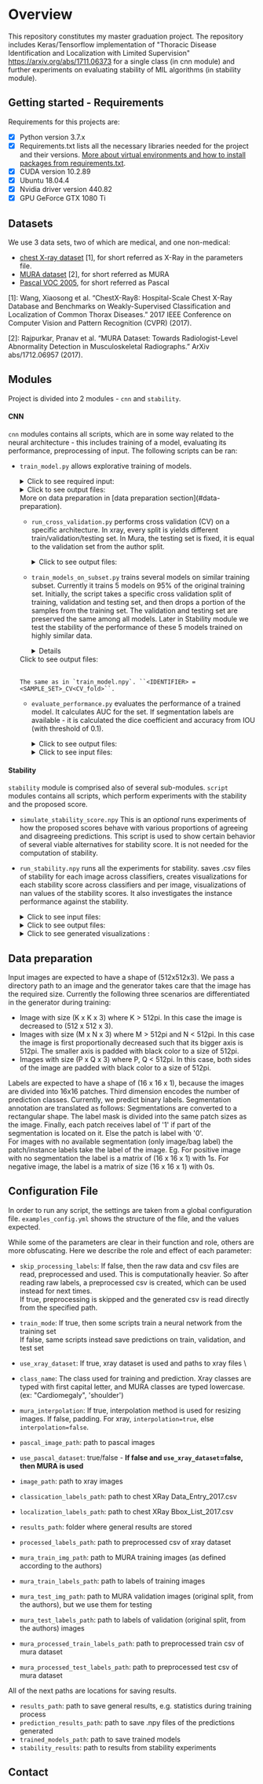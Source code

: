 # Overview
This repository constitutes my master graduation project. The repository includes Keras/Tensorflow implementation of
"Thoracic Disease Identification and Localization with Limited Supervision" https://arxiv.org/abs/1711.06373
for a single class (in cnn module)
and further experiments on evaluating stability of MIL algorithms (in stability module).

<!-- # Reproducibility
[More on reproducibility and project structure](reproducibility_project.md)

This is a short introduction into the project structure and reproducibility.

**Contents**
* Getting started
* Project structure

Introduction structure
 To reproduce the results of the project 3 important aspects are important:
  * virtual environment
  * script parameters
  * project modules

We will look into each one of them in details.
-->
## Getting started - Requirements
Requirements for this projects are:
- [x] Python version 3.7.x
- [x] Requirements.txt lists all the necessary libraries needed for the project and their versions.
[More about virtual environments and how to install packages from requirements.txt](https://packaging.python.org/guides/installing-using-pip-and-virtual-environments/).
- [x] CUDA version 10.2.89
- [x] Ubuntu 18.04.4
- [x] Nvidia driver version 440.82
- [x] GPU GeForce GTX 1080 Ti

## Datasets
We use 3 data sets, two of which are medical, and one non-medical:
 * [chest X-ray dataset](http://openaccess.thecvf.com/content_cvpr_2017/papers/Wang_ChestX-ray8_Hospital-Scale_Chest_CVPR_2017_paper.pdf) [1], for short referred as X-Ray in the parameters file.
 * [MURA dataset](https://arxiv.org/abs/1712.06957) [2], for short referred as MURA
 * [Pascal VOC 2005](http://host.robots.ox.ac.uk/pascal/VOC/voc2005/index.html), for short referred as Pascal

[1]: Wang, Xiaosong et al. “ChestX-Ray8: Hospital-Scale Chest X-Ray Database and Benchmarks on Weakly-Supervised Classification and Localization of Common Thorax Diseases.” 2017 IEEE Conference on Computer Vision and Pattern Recognition (CVPR) (2017).

[2]: Rajpurkar, Pranav et al. “MURA Dataset: Towards Radiologist-Level Abnormality Detection in Musculoskeletal Radiographs.” ArXiv abs/1712.06957 (2017).


## Modules
Project is divided into 2 modules - `cnn` and `stability`.

#### CNN
`cnn` modules contains all scripts, which are in some way related to the neural architecture - this includes training of a model, evaluating its performance, preprocessing of input.
The following scripts can be ran:
* `train_model.py` allows explorative training of models.
    <details>
    <summary>Click to see required input:</summary> <br>
      In order to train the generator expects values for the input (images) and output (their labels) of the network.
      The input is a list directory paths where an input image resides. The required image shape is (512x512x3).
      The image is read, optionally preprocessed, and passed to the neural network. The labels for an image has a shape of (16, 16, 1). The first two dimensions are the patch sizes an image is divided into, and the third dimension is the number of prediction classes.  
    </details>

    <details>
    <summary>Click to see output files:</summary> <br>

    * `train_info_<IDENTIFIER>.npy` keeps loss and other settings during training for each epoch

    * `predictions_<IDENTIFIER>.npy` are the raw predictions for a set. It is a list for all bags with their instance predictions. Instance predictions are multi dimensional array of 16x16x1 (3rd dimension is the class dimension, but we predict 1 class).

    * `patch_labels_<IDENTIFIER>.npy` contains the corresponding ground-truth instance labels for each bag. Bags with no segmentation are assigned labels of only 0s or 1s on all their patches, depending on the bag label. For example, a positive bag is assigned have 1 for all its instance labels.

    * `image_indices_<IDENTIFIER>.npy` are the sample unique identifiers in a set. It contains the image index(name) of each bag, in the same order as corresponding to each index.  
     </details>
     More on data preparation in [data preparation section](#data-preparation).

  * `run_cross_validation.py` performs cross validation (CV) on a specific architecture. In xray, every split is yields different train/validation/testing set. In Mura, the testing set is fixed, it is equal to the validation set from the author split.

     <details>
      <summary>Click to see output files:</summary> <br>   

      The same as in `train_model.npy`. ``<IDENTIFIER> = <SAMPLE_SET>_CV<CV_fold>``.
      </details>

  * `train_models_on_subset.py` trains several models on similar training subset. Currently it trains 5 models on 95% of the original training set. Initially, the script takes a specific cross validation split of training, validation and testing set, and then drops a portion of the samples from the training set. The validation and testing set are preserved the same among all models. Later in Stability module we test the stability of the performance of these 5 models trained on highly similar data.

    <details>
   <summary>Click to see output files:</summary> <br>    

      The same as in `train_model.npy`. ``<IDENTIFIER> = <SAMPLE_SET>_CV<CV_fold>``.

   </details>

  * `evaluate_performance.py` evaluates the performance of a trained model. It calculates AUC for the set. If segmentation labels are available - it is calculated the dice coefficient and accuracy from IOU (with threshold of 0.1).

      <details>
       <summary>Click to see output files:</summary> <br>    

       * `image_labels_<IDENTIFIER>.npy` contains the ground-truth label of each bag. The file is generated from `patch_labels_<IDENTIFIER>.npy`, where at least one active patch leads to a positive label on bag level, and else the bag is negative.

       * `image_predictions_<IDENTIFIER>.npy` keeps the image level prediction for each image. The value is aggregated from the raw predictions in `predictions_<IDENTIFIER>.npy`.

       * `bbox_present_<IDENTIFIER>.npy` keeps memory of the images with present or absent annotation. A list with 0/1 flag for each image.

       * `dice_<IDENTIFIER>.npy` saves the dice score for every annotated image. If segmentation is not available, then the image is assigned an invalid dice score of -1.

       ``<SAMPLE_SET>`` denotes a specific set - e.g. train, validation or test set <br>
          ``<CV_fold>`` denotes a specific cross validation fold number
       </details>

       <details>
        <summary>Click to see input files:</summary> <br>    
        The script expects the output files from any of the training scripts:
        `predictions_<IDENTIFIER>.npy`, `patch_labels_<IDENTIFIER>.npy` and `image_indices_<IDENTIFIER>.npy`. The user has to specify within the script  the value of `IDENTIFIER>`.

        </details>

        <details>
         <summary>Click to see additional output files:</summary> <br>    
         Additional output files are output files that saves the generated results, but are not necessary for any of the following scripts. Here this script generates the following scripts:

         - `dice_inst_<IDENTIFIER>.csv` - saves the dice score per image for all samples with available annotation
         - `evaluation_performance_<IDENTIFIER>.csv` saves a .csv file a column for each of the evaluation metrics used.  'accuracy' column saves the average accuracy for all segmentation images in the set. Accuracy is calculated from IOU with threshold 0.1. 'dice' columns saves the average dice score for all segmentation images in the set. AUC column saves the AUC score for the all images in the set.  

         Visualizations generated:
         - `roc_curve_<IDENTIFIER>.jpg` - ROC curve based on the Area Under the Curve metric
         - `confusion_matrix_<IDENTIFIER>.jpg` confusion matrix of the predictions (with the actual number of samples per group )
         - `confusion_matrix_<IDENTIFIER>_norm.jpg`  confusion matrix of the predictions represented as normalized value from the whole true label group

         </details>

    * `preprocess_images.py` This is an *optional* script. It preprocess the input images to the format required during training. Preprocessed images are saved in a new directory (requiring more memory), and during training the saved preprocessed images are directly fed into the neural network. Thus, the training procedure is quicker. The script does not preprocess all images from a dataset, but only the one that are used and necessary. So changing the prediction class may require running this script again. If the images are not preprocessed in advance, the preprocessing step is incorporated within the training generator. That, however, slows the training procedure.
      **Currently this script is available only for the Xray dataset.**     



#### Stability
`stability` module is comprised also of several sub-modules. `script` modules contains all scripts, which perform experiments with the stability and the proposed score.

* `simulate_stability_score.npy` This is an *optional* runs experiments of how the proposed scores behave with various proportions of agreeing and disagreeing predictions. This script is used to show certain behavior of several viable alternatives for stability score. It is not needed for the computation of stability.

* `run_stability.npy` runs all the experiments for stability. saves .csv files of stability for each image across classifiers, creates visualizations for each stability score across classifiers and per image, visualizations of nan values of the stability scores. It also investigates the instance performance against the stability.

  <details>
   <summary>Click to see input files:</summary>     
   All input and output files from `evaluate_performance.py`
   </details>
   <details>
    <summary>Click to see output files:</summary>

    * `mean_stability_bbox.csv` saves the stability score of  all images with available segmentation. The table shows the mean values of several stability scores (mean positive Jaccard, mean corrected positive Jaccard, mean corrected IOU, mean Spearman) for each image, together with the mean dice score. The mean values are calculated by aggregating the stability/dice score across all models for the same image. In this way we can sees some patterns between well segmented images (high avg dice score and low std dev of dice) and the stability score.

    * `mean_stability_all_img.csv` saves the stability score of all images across models. The table shows the mean values of several stability scores (mean positive Jaccard, mean corrected positive Jaccard, mean corrected IOU, mean Spearman) for each image. The stability scores are aggregated across the different models for the same image. This information can be used for further analysis e.g. revealing differences in values of the stability scores for the same image; or analyzing images with highest stability.
  </details>

    <details>
     <summary>Click to see generated visualizations :</summary>    

     - `correlation_<STABILITY_SCORE>_nan_all_img.jpg` shows a heatmap visualization of the NaN values of a specific stability score (`<STABILITY_SCORE>`) between 5 classifiers. Since the stability score is a pairwise score between two models. So the heatmap shows the NaN values from the stability scores between each two pairs of models.    

     - `correlation_<STABILITY_SCORE>_nan_norm_all_img.jpg` shows a heatmap visualization of the NaN values of a specific stability score (`<STABILITY_SCORE>`) between 5 classifiers. Since the stability score is a pairwise score between two models, so the heatmap shows the **ratio of** NaN values from the stability scores between each two pairs of models.    

      - `correlation_mean_<STABILITY_SCORE>_all_img.jpg` shows a heatmap visualization of the mean values of a specific stability score (`<STABILITY_SCORE>`) between 5 classifiers. Since the stability score is a pairwise score between two models, we compare the predictions of all images between two models and aggregate them to a mean value.

      - `scatter_mean_<STABILITY_SCORE>_mean_dice.jpg` These visualizations are generated only for images with available segmentation. It visualizes a scatter plot for each segmentation image - where y-axis is the mean dice score for an image across all models and x-axis is the mean stability score (`<STABILITY_SCORE>`). In this way we can sees some patterns between well segmented images (high avg dice score and low std dev of dice) and the stability score.  

     </details>


## Data preparation
   Input images are expected to have a shape of (512x512x3). We pass a directory path to an image and the generator takes care that the image has the required size. Currently the following three scenarios are differentiated in the generator during training:
-  Image with size (K x K x 3) where K > 512pi. In this case the image is decreased to (512 x 512 x 3).  
- Images with size (M x N x 3) where M > 512pi and N < 512pi. In this case the image is first proportionally decreased such that its bigger axis is 512pi. The smaller axis is padded with black color to a size of 512pi.
- Images with size (P x Q x 3) where P, Q < 512pi. In this case, both sides of the image are padded with black color to a size of 512pi.

Labels are expected to have a shape of (16 x 16 x 1), because the images are divided into 16x16 patches. Third dimension encodes the number of prediction classes. Currently, we predict binary labels.
Segmentation annotation are translated as follows: Segmentations are converted to a rectangular shape. The label mask is divided into the same patch sizes as the image. Finally, each patch receives label of '1' if part of the segmentation is located on it. Else the patch is label with '0'.        
 For images with no available segmentation (only image/bag label) the patch/instance labels take the label of the image. Eg. For positive image with no segmentation the label is a matrix of (16 x 16 x 1) with 1s. For negative image, the label is a matrix of size (16 x 16 x 1) with 0s.


## Configuration File
 In order to run any script, the settings are taken from a global configuration file. `examples_config.yml` shows the
  structure of the file, and the values expected.

While some of the parameters are clear in their function and role, others are more obfuscating. Here we describe the
role and effect of each parameter:

* `skip_processing_labels`:
If false, then the raw data and csv files are read, preprocessed and used. This is computationally heavier. So after reading raw labels, a preprocessed csv is created, which can be used instead for next times. \
If true, preprocessing is skipped and the generated csv is read directly from the specified path.
* `train_mode`:
If true, then some scripts train a neural network from the training set \
If false, same scripts instead save predictions on train, validation, and test set

* `use_xray_dataset`:
If true, xray dataset is used and paths to xray files \
* `class_name`: The class used for training and prediction. Xray classes are typed with first capital letter, and MURA classes are typed lowercase.   (ex: "Cardiomegaly", 'shoulder')
* `mura_interpolation`:
If true, interpolation method is used for resizing images. If false, padding. For xray, `interpolation=true`, else `interpolation=false`.
* `pascal_image_path`: path to pascal images
* `use_pascal_dataset`: true/false - **If false and `use_xray_dataset`=false, then MURA is used**

* `image_path`: path to xray images
* `classication_labels_path`: path to chest XRay Data_Entry_2017.csv
* `localization_labels_path`: path to chest XRay Bbox_List_2017.csv
* `results_path`: folder where general results are stored
* `processed_labels_path`: path to preprocessed csv of xray dataset

* `mura_train_img_path`: path to MURA training images (as defined according to the authors)   
* `mura_train_labels_path`: path to labels of training images
* `mura_test_img_path`:  path to MURA validation images (original split, from the authors), but we use them for testing   
* `mura_test_labels_path`: path to labels of validation (original split, from the authors) images
* `mura_processed_train_labels_path`: path to preprocessed train csv of mura dataset
* `mura_processed_test_labels_path`: path to preprocessed test csv of mura dataset

All of the next paths are locations for saving results.
* `results_path`: path to save general results, e.g. statistics during training process
* `prediction_results_path`: path to save .npy files of the predictions generated
* `trained_models_path`: path to save trained models
* `stability_results`: path to results from stability experiments


## Contact

